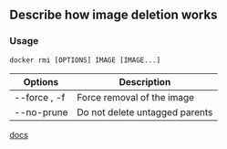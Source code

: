 ## Describe how image deletion works

### Usage
`docker rmi [OPTIONS] IMAGE [IMAGE...]`

| Options |	Description |
|---------|-------------|
| --force , -f	|	Force removal of the image |
| --no-prune	|	Do not delete untagged parents |

[docs](https://docs.docker.com/engine/reference/commandline/rmi/)
